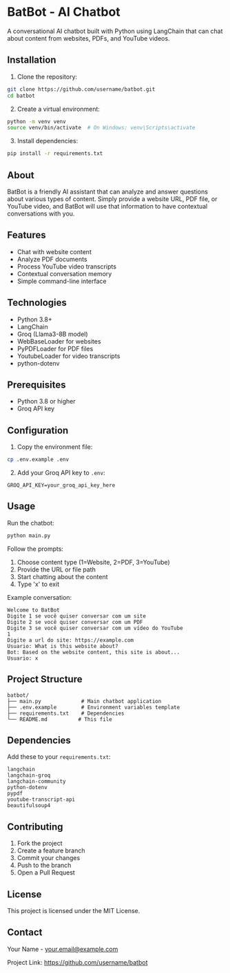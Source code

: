 # BatBot - AI Chatbot

A conversational AI chatbot built with Python using LangChain that can chat about content from websites, PDFs, and YouTube videos.

## Installation

1. Clone the repository:
```bash
git clone https://github.com/username/batbot.git
cd batbot
```

2. Create a virtual environment:
```bash
python -m venv venv
source venv/bin/activate  # On Windows: venv\Scripts\activate
```

3. Install dependencies:
```bash
pip install -r requirements.txt
```

## About

BatBot is a friendly AI assistant that can analyze and answer questions about various types of content. Simply provide a website URL, PDF file, or YouTube video, and BatBot will use that information to have contextual conversations with you.

## Features

- Chat with website content
- Analyze PDF documents
- Process YouTube video transcripts
- Contextual conversation memory
- Simple command-line interface

## Technologies

- Python 3.8+
- LangChain
- Groq (Llama3-8B model)
- WebBaseLoader for websites
- PyPDFLoader for PDF files
- YoutubeLoader for video transcripts
- python-dotenv

## Prerequisites

- Python 3.8 or higher
- Groq API key

## Configuration

1. Copy the environment file:
```bash
cp .env.example .env
```

2. Add your Groq API key to `.env`:
```env
GROQ_API_KEY=your_groq_api_key_here
```

## Usage

Run the chatbot:
```bash
python main.py
```

Follow the prompts:
1. Choose content type (1=Website, 2=PDF, 3=YouTube)
2. Provide the URL or file path
3. Start chatting about the content
4. Type 'x' to exit

Example conversation:
```
Welcome to BatBot
Digite 1 se você quiser conversar com um site
Digite 2 se você quiser conversar com um PDF  
Digite 3 se você quiser conversar com um vídeo do YouTube
1
Digite a url do site: https://example.com
Usuario: What is this website about?
Bot: Based on the website content, this site is about...
Usuario: x
```

## Project Structure

```
batbot/
├── main.py             # Main chatbot application
├── .env.example        # Environment variables template
├── requirements.txt    # Dependencies
└── README.md          # This file
```

## Dependencies

Add these to your `requirements.txt`:
```
langchain
langchain-groq
langchain-community
python-dotenv
pypdf
youtube-transcript-api
beautifulsoup4
```

## Contributing

1. Fork the project
2. Create a feature branch
3. Commit your changes
4. Push to the branch
5. Open a Pull Request

## License

This project is licensed under the MIT License.

## Contact

Your Name - your.email@example.com

Project Link: https://github.com/username/batbot

